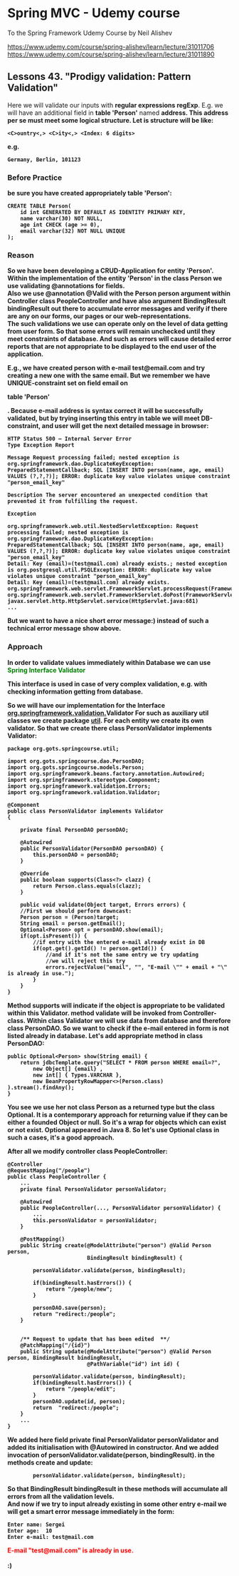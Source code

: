 # Spring MVC - Udemy course
To the Spring Framework Udemy Course by Neil Alishev

https://www.udemy.com/course/spring-alishev/learn/lecture/31011706
https://www.udemy.com/course/spring-alishev/learn/lecture/31011890

<h2>Lessons 43. "Prodigy validation: Pattern Validation"</h2>

Here we will validate our inputs with <b>regular expressions regExp</b>.
E.g. we will have an additional field in <b>table 'Person'</b> named <b>address<b>.
This address per se must meet some logical structure. Let is structure will be like:

    <C>ountry<,> <C>ity<,> <Index: 6 digits>

e.g.
    
    Germany, Berlin, 101123

<h3>Before Practice</h3>
be sure you have created appropriately table 'Person':

    CREATE TABLE Person(
        id int GENERATED BY DEFAULT AS IDENTITY PRIMARY KEY,
        name varchar(30) NOT NULL,
        age int CHECK (age >= 0),
        email varchar(32) NOT NULL UNIQUE 
    );

<h3>Reason</h3>
So we have been developing a <b>CRUD-Application for entity 'Person'</b>.
Within the implementation of the entity 'Person' in the class Person we use
validating @annotations for fields.
<br>Also we use @annotation <b>@Valid</b> with the <b>Person person</b>
argument within <b>Controller class PeopleController</b>
and have also argument <b>BindingResult bindingResult</b>
out there to accumulate error messages and verify if there are
any on our forms, our pages or our web-<b>representations</b>.
<br>The such validations we use can operate only on the level
of data getting from user form. So that some errors will remain unchecked
until they meet constraints of database. And such as errors will cause detailed
error reports that are not appropriate to be displayed to the end user of the
application. 
<p>E.g., we have created person with e-mail <b>test@email.com</b>
and try creating a new one with the same email. But
we remember we have <b>UNIQUE</b>-constraint set on field <b>email</b>
on <p>table 'Person'</p>. Because e-mail address is syntax correct
it will be successfully validated, but by trying inserting
this entry in table we will meet DB-constraint, and user
will get the next detailed message in browser:

    HTTP Status 500 – Internal Server Error
    Type Exception Report

    Message Request processing failed; nested exception is org.springframework.dao.DuplicateKeyException: PreparedStatementCallback; SQL [INSERT INTO person(name, age, email) VALUES (?,?,?)]; ERROR: duplicate key value violates unique constraint "person_email_key"

    Description The server encountered an unexpected condition that prevented it from fulfilling the request.

    Exception

    org.springframework.web.util.NestedServletException: Request processing failed; nested exception is org.springframework.dao.DuplicateKeyException: PreparedStatementCallback; SQL [INSERT INTO person(name, age, email) VALUES (?,?,?)]; ERROR: duplicate key value violates unique constraint "person_email_key"
    Detail: Key (email)=(test@mail.com) already exists.; nested exception is org.postgresql.util.PSQLException: ERROR: duplicate key value violates unique constraint "person_email_key"
    Detail: Key (email)=(test@mail.com) already exists.
    org.springframework.web.servlet.FrameworkServlet.processRequest(FrameworkServlet.java:1014)
    org.springframework.web.servlet.FrameworkServlet.doPost(FrameworkServlet.java:909)
    javax.servlet.http.HttpServlet.service(HttpServlet.java:681)
    ...

But we want to have a nice short error message:) instead of such a technical
error message show above.
<h3>Approach</h3>
In order to validate values immediately within Database we can use
<div style="color:green"><b>Spring Interface Validator</b> </div>

This interface is used in case of very complex validation, e.g.
with checking information getting from database.

So we will have our implementation for the <b>Interface <u>org.springframework.validation.</u>Validator</b>
For such as auxiliary util classes we <b>create package <u>util</u></b>.
For each entity we create its own validator. 
So that we <b>create</b> there <b>class PersonValidator implements Validator</b>:

    package org.gots.springcourse.util;
    
    import org.gots.springcourse.dao.PersonDAO;
    import org.gots.springcourse.models.Person;
    import org.springframework.beans.factory.annotation.Autowired;
    import org.springframework.stereotype.Component;
    import org.springframework.validation.Errors;
    import org.springframework.validation.Validator;
    
    @Component
    public class PersonValidator implements Validator
    {
    
        private final PersonDAO personDAO;
    
        @Autowired
        public PersonValidator(PersonDAO personDAO) {
            this.personDAO = personDAO;
        }
    
        @Override
        public boolean supports(Class<?> clazz) {
            return Person.class.equals(clazz);
        }
    
        public void validate(Object target, Errors errors) {
        //First we should perform downcast:
        Person person = (Person)target;
        String email = person.getEmail();
        Optional<Person> opt = personDAO.show(email); 
        if(opt.isPresent()) {
            //if entry with the entered e-mail already exist in DB
            if(opt.get().getId() != person.getId()) {
                //and if it's not the same entry we try updating
                //we will reject this try
                errors.rejectValue("email", "", "E-mail \"" + email + "\" is already in use.");
            }
        }
    }

Method <b>supports</b> will indicate if the object is appropriate to be validated within this Validator.
method <b>validate</b> will be invoked from <b>Controller</b>-class. Within <b>class Validator</b>
we will use data from database and therefore <b>class PersonDAO</b>.
So we want to check if the e-mail entered in form is not listed already in database.
Let's add appropriate method in <b>class PersonDAO</b>:

    public Optional<Person> show(String email) {
        return jdbcTemplate.query("SELECT * FROM person WHERE email=?",
            new Object[] {email} ,
            new int[] { Types.VARCHAR },
            new BeanPropertyRowMapper<>(Person.class) ).stream().findAny();
    }
    

You see we use her not class <b>Person</b> as a returned type but the class <b>Optional<Person></b>.
It is a contemporary approach for returning value if they can be either a founded Object or null. 
So it's a wrap for objects which can exist or not exist. <b>Optional<T></b> appeared
in <b>Java 8</b>. So let's use <b>Optional<T></b> class in such a cases, it's a good approach.

After all we modify controller <b>class PeopleController</b>:


    @Controller
    @RequestMapping("/people")
    public class PeopleController {
        ...        
        private final PersonValidator personValidator;
    
        @Autowired
        public PeopleController(..., PersonValidator personValidator) {
            ...
            this.personValidator = personValidator;
        }
    
        @PostMapping()
        public String create(@ModelAttribute("person") @Valid Person person,
                             BindingResult bindingResult) {
    
            personValidator.validate(person, bindingResult);
        
            if(bindingResult.hasErrors()) {
                return "/people/new";
            }
        
            personDAO.save(person);
            return "redirect:/people";
        }
    
        
        /** Request to update that has been edited  **/
        @PatchMapping("/{id}")
        public String update(@ModelAttribute("person") @Valid Person person, BindingResult bindingResult,
                             @PathVariable("id") int id) {
    
            personValidator.validate(person, bindingResult);
            if(bindingResult.hasErrors()) {
                return "/people/edit";
            }
            personDAO.update(id, person);
            return  "redirect:/people";
        }
        ...
    }



We added here field <b>private final PersonValidator personValidator</b> and added its initialisation
with <b>@Autowired</b> in constructor. And we added invocation of <b>personValidator.validate(person, bindingResult)</b>.
in the methods <b>create</b> and <b>update</b>:

            personValidator.validate(person, bindingResult);

So that <b>BindingResult bindingResult</b> in these methods will accumulate all errors from all the
validation levels.
<br>And now if we try to input already existing in some other entry e-mail we will get a smart error message
immediately in the form:

    Enter name: Sergei
    Enter age:  10
    Enter e-mail: test@mail.com
<div style ="color:red">E-mail "test@mail.com" is already in use. </div>
<br>:)



